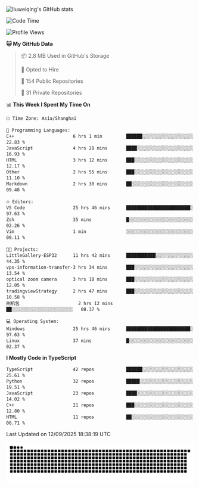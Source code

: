 ![liuweiqing's GitHub stats](https://github-readme-stats.vercel.app/api?username=14790897&show_icons=true&locale=cn&include_all_commits=true&count_private=true)

<!--START_SECTION:waka-->
![Code Time](http://img.shields.io/badge/Code%20Time-2%2C490%20hrs%2030%20mins-blue)

![Profile Views](http://img.shields.io/badge/Profile%20Views-19-blue)

**🐱 My GitHub Data** 

> 📦 2.8 MB Used in GitHub's Storage 
 > 
> 💼 Opted to Hire
 > 
> 📜 154 Public Repositories 
 > 
> 🔑 31 Private Repositories 
 > 
📊 **This Week I Spent My Time On** 

```text
🕑︎ Time Zone: Asia/Shanghai

💬 Programming Languages: 
C++                      6 hrs 1 min         ██████░░░░░░░░░░░░░░░░░░░   22.83 % 
JavaScript               4 hrs 28 mins       ████░░░░░░░░░░░░░░░░░░░░░   16.93 % 
HTML                     3 hrs 12 mins       ███░░░░░░░░░░░░░░░░░░░░░░   12.17 % 
Other                    2 hrs 55 mins       ███░░░░░░░░░░░░░░░░░░░░░░   11.10 % 
Markdown                 2 hrs 30 mins       ██░░░░░░░░░░░░░░░░░░░░░░░   09.48 % 

🔥 Editors: 
VS Code                  25 hrs 46 mins      ████████████████████████░   97.63 % 
Zsh                      35 mins             █░░░░░░░░░░░░░░░░░░░░░░░░   02.26 % 
Vim                      1 min               ░░░░░░░░░░░░░░░░░░░░░░░░░   00.11 % 

🐱‍💻 Projects: 
LittleGallery-ESP32      11 hrs 42 mins      ███████████░░░░░░░░░░░░░░   44.35 % 
vps-information-transfer-3 hrs 34 mins       ███░░░░░░░░░░░░░░░░░░░░░░   13.54 % 
optical zoom camera      3 hrs 10 mins       ███░░░░░░░░░░░░░░░░░░░░░░   12.05 % 
tradingviewStrategy      2 hrs 47 mins       ███░░░░░░░░░░░░░░░░░░░░░░   10.58 % 
刷机包                      2 hrs 12 mins       ██░░░░░░░░░░░░░░░░░░░░░░░   08.37 % 

💻 Operating System: 
Windows                  25 hrs 46 mins      ████████████████████████░   97.63 % 
Linux                    37 mins             █░░░░░░░░░░░░░░░░░░░░░░░░   02.37 % 
```

**I Mostly Code in TypeScript** 

```text
TypeScript               42 repos            ██████░░░░░░░░░░░░░░░░░░░   25.61 % 
Python                   32 repos            █████░░░░░░░░░░░░░░░░░░░░   19.51 % 
JavaScript               23 repos            ████░░░░░░░░░░░░░░░░░░░░░   14.02 % 
C++                      21 repos            ███░░░░░░░░░░░░░░░░░░░░░░   12.80 % 
HTML                     11 repos            ██░░░░░░░░░░░░░░░░░░░░░░░   06.71 % 
```




 Last Updated on 12/09/2025 18:38:19 UTC
<!--END_SECTION:waka-->

<picture>
  <source media="(prefers-color-scheme: dark)" srcset="https://raw.githubusercontent.com/14790897/14790897/output/github-contribution-grid-snake-dark.svg" />
  <source media="(prefers-color-scheme: light)" srcset="https://raw.githubusercontent.com/14790897/14790897/output/github-contribution-grid-snake.svg" />
  <img alt="github-snake" src="https://raw.githubusercontent.com/14790897/14790897/output/github-contribution-grid-snake.svg" />
</picture>
